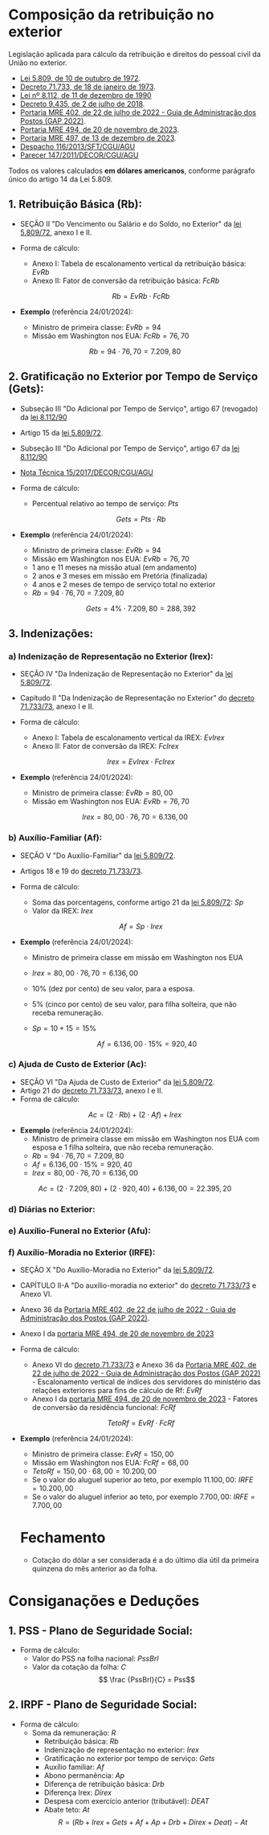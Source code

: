# Composição da retribuição no exterior

Legislação aplicada para cálculo da retribuição e direitos do pessoal civil da União no exterior.

- [Lei 5.809, de 10 de outubro de 1972](https://www.planalto.gov.br/ccivil_03/leis/L5809.htm).
- [Decreto 71.733, de 18 de janeiro de 1973](https://www.planalto.gov.br/ccivil_03/decreto/D71733compilado.htm).
- [Lei nº 8.112, de 11 de dezembro de 1990](https://www.planalto.gov.br/ccivil_03/LEIS/L8112cons.htm)
- [Decreto 9.435, de 2 de julho de 2018]().
- [Portaria MRE 402, de 22 de julho de 2022 - Guia de Administração dos Postos (GAP 2022)](https://www.gov.br/mre/pt-br/arquivos/documentos/administrativo/GAP2022AjustadosPortarias423e425de2022.pdf).
- [Portaria MRE 494, de 20 de novembro de 2023](https://www.in.gov.br/web/dou/-/portaria-mre-n-494-de-20-de-novembro-de-2023-524552719).
- [Portaria MRE 497, de 13 de dezembro de 2023]().
- [Despacho 116/2013/SFT/CGU/AGU]()
- [Parecer 147/2011/DECOR/CGU/AGU]()

Todos os valores calculados **em dólares americanos**, conforme parágrafo único do artigo 14 da Lei 5.809.

## 1. Retribuição Básica (Rb):

- SEÇÃO II "Do Vencimento ou Salário e do Soldo, no Exterior" da [lei 5.809/72](https://www.planalto.gov.br/ccivil_03/leis/L5809.htm), anexo I e II.
- Forma de cálculo:

  - Anexo I: Tabela de escalonamento vertical da retribuição básica: $EvRb$
  - Anexo II: Fator de conversão da retribuição básica: $FcRb$

  $$Rb = EvRb \cdot FcRb$$

- **Exemplo** (referência 24/01/2024):

  - Ministro de primeira classe: $EvRb = 94$
  - Missão em Washington nos EUA: $FcRb = 76,70$

$$Rb = 94 \cdot 76,70 = 7.209,80$$

## 2. Gratificação no Exterior por Tempo de Serviço (Gets):

- Subseção III "Do Adicional por Tempo de Serviço", artigo 67 (revogado) da [lei 8.112/90](https://www.planalto.gov.br/ccivil_03/LEIS/L8112cons.htm)
- Artigo 15 da [lei 5.809/72](https://www.planalto.gov.br/ccivil_03/leis/L5809.htm).
- Subseção III "Do Adicional por Tempo de Serviço", artigo 67 da [lei 8.112/90](https://www.planalto.gov.br/ccivil_03/leis/l8112cons.htm)
- [Nota Técnica 15/2017/DECOR/CGU/AGU]()

- Forma de cálculo:

  - Percentual relativo ao tempo de serviço: $Pts$

  $$Gets = Pts \cdot Rb$$

- **Exemplo** (referência 24/01/2024):

  - Ministro de primeira classe: $EvRb = 94$
  - Missão em Washington nos EUA: $EvRb = 76,70$
  - 1 ano e 11 meses na missão atual (em andamento)
  - 2 anos e 3 meses em missão em Pretória (finalizada)
  - 4 anos e 2 meses de tempo de serviço total no exterior
  - $Rb = 94 \cdot 76,70 = 7.209,80$

  $$Gets = 4\% \cdot 7.209,80 = 288,392$$

## 3. Indenizações:

### a) Indenização de Representação no Exterior (Irex):

- SEÇÃO IV "Da Indenização de Representação no Exterior" da [lei 5.809/72](https://www.planalto.gov.br/ccivil_03/leis/L5809.htm).
- Capítudo II "Da Indenização de Representação no Exterior" do [decreto 71.733/73](https://www.planalto.gov.br/ccivil_03/decreto/D71733compilado.htm), anexo I e II.
- Forma de cálculo:

  - Anexo I: Tabela de escalonamento vertical da IREX: $EvIrex$
  - Anexo II: Fator de conversão da IREX: $FcIrex$

  $$Irex = EvIrex \cdot FcIrex$$

- **Exemplo** (referência 24/01/2024):
  - Ministro de primeira classe: $EvRb = 80,00$
  - Missão em Washington nos EUA: $EvRb = 76,70$

$$Irex = 80,00 \cdot 76,70 = 6.136,00$$

### b) Auxílio-Familiar (Af):

- SEÇÃO V "Do Auxílio-Familiar" da [lei 5.809/72](https://www.planalto.gov.br/ccivil_03/leis/L5809.htm).
- Artigos 18 e 19 do [decreto 71.733/73](https://www.planalto.gov.br/ccivil_03/decreto/D71733compilado.htm).
- Forma de cálculo:

  - Soma das porcentagens, conforme artigo 21 da [lei 5.809/72](https://www.planalto.gov.br/ccivil_03/leis/L5809.htm): $Sp$
  - Valor da IREX: $Irex$

  $$Af = Sp \cdot Irex$$

- **Exemplo** (referência 24/01/2024):

  - Ministro de primeira classe em missão em Washington nos EUA
  - $Irex = 80,00 \cdot 76,70 = 6.136,00$
  - 10% (dez por cento) de seu valor, para a esposa.
  - 5% (cinco por cento) de seu valor, para filha solteira, que não receba remuneração.
  - $Sp = 10 + 15 = 15\%$

    $$Af = 6.136,00 \cdot 15\% = 920,40$$

### c) Ajuda de Custo de Exterior (Ac):

- SEÇÃO VI "Da Ajuda de Custo de Exterior" da [lei 5.809/72](https://www.planalto.gov.br/ccivil_03/leis/L5809.htm).
- Artigo 21 do [decreto 71.733/73](https://www.planalto.gov.br/ccivil_03/decreto/D71733compilado.htm), anexo I e II.
- Forma de cálculo:

$$Ac = (2 \cdot Rb) + (2 \cdot Af) + Irex$$

- **Exemplo** (referência 24/01/2024):
  - Ministro de primeira classe em missão em Washington nos EUA com esposa e 1 filha solteira, que não receba remuneração.
  - $Rb = 94 \cdot 76,70 = 7.209,80$
  - $Af = 6.136,00 \cdot 15\% = 920,40$
  - $Irex = 80,00 \cdot 76,70 = 6.136,00$

$$Ac = (2 \cdot 7.209,80) + (2 \cdot 920,40) + 6.136,00 = 22.395,20$$

### d) Diárias no Exterior:

### e) Auxílio-Funeral no Exterior (Afu):

### f) Auxílio-Moradia no Exterior (IRFE):

- SEÇÃO X "Do Auxílio-Moradia no Exterior" da [lei 5.809/72](https://www.planalto.gov.br/ccivil_03/leis/L5809.htm).
- CAPÍTULO II-A "Do auxílio-moradia no exterior" do [decreto 71.733/73](https://www.planalto.gov.br/ccivil_03/decreto/D71733compilado.htm) e Anexo VI.
- Anexo 36 da [Portaria MRE 402, de 22 de julho de 2022 - Guia de Administração dos Postos (GAP 2022)](https://www.gov.br/mre/pt-br/arquivos/documentos/administrativo/GAP2022AjustadosPortarias423e425de2022.pdf).
- Anexo I da [portaria MRE 494, de 20 de novembro de 2023](https://www.in.gov.br/web/dou/-/portaria-mre-n-494-de-20-de-novembro-de-2023-524552719)
- Forma de cálculo:

  - Anexo VI do [decreto 71.733/73](https://www.planalto.gov.br/ccivil_03/decreto/D71733compilado.htm) e Anexo 36 da [Portaria MRE 402, de 22 de julho de 2022 - Guia de Administração dos Postos (GAP 2022)](https://www.gov.br/mre/pt-br/arquivos/documentos/administrativo/GAP2022AjustadosPortarias423e425de2022.pdf) - Escalonamento vertical de índices dos servidores do ministério das relações exteriores para fins de cálculo de Rf: $EvRf$
  - Anexo I da [portaria MRE 494, de 20 de novembro de 2023](https://www.in.gov.br/web/dou/-/portaria-mre-n-494-de-20-de-novembro-de-2023-524552719) - Fatores de conversão da residência funcional: $FcRf$

  $$TetoRf = EvRf \cdot FcRf$$

- **Exemplo** (referência 24/01/2024):

  - Ministro de primeira classe: $EvRf = 150,00$
  - Missão em Washington nos EUA: $FcRf = 68,00$
  - $TetoRf = 150,00 \cdot 68,00 = 10.200,00$
  - Se o valor do aluguel superior ao teto, por exemplo $11.100,00$: $IRFE = 10.200,00$
  - Se o valor do aluguel inferior ao teto, por exemplo $7.700,00$: $IRFE = 7.700,00$

  # Fechamento

  - Cotação do dólar a ser considerada é a do último dia útil da primeira quinzena do mês anterior ao da folha.

# Consiganações e Deduções

## 1. PSS - Plano de Seguridade Social:

- Forma de cálculo:
  - Valor do PSS na folha nacional: $PssBrl$
  - Valor da cotação da folha: $C$
    $$ \frac {PssBrl}{C} = Pss$$

## 2. IRPF - Plano de Seguridade Social:

- Forma de cálculo:
  - Soma da remuneração: $R$
    - Retribuição básica: $Rb$
    - Indenização de representação no exterior: $Irex$
    - Gratificação no exterior por tempo de serviço: $Gets$
    - Auxílio familiar: $Af$
    - Abono permanência: $Ap$
    - Diferença de retribuição básica: $Drb$
    - Diferença Irex: $Direx$
    - Despesa com exercício anterior (tributável): $DEAT$
    - Abate teto: $At$
      $$R = (Rb + Irex + Gets + Af + Ap + Drb + Direx + Deat) - At$$
